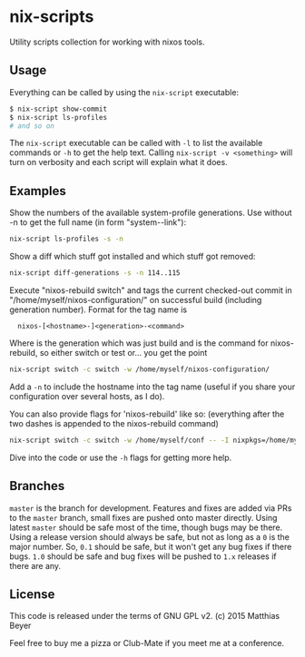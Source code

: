 # nix-scripts

Utility scripts collection for working with nixos tools.

## Usage

Everything can be called by using the `nix-script` executable:

```bash
$ nix-script show-commit
$ nix-script ls-profiles
# and so on
```

The `nix-script` executable can be called with `-l` to list the available
commands or `-h` to get the help text. Calling `nix-script -v <something>`
will turn on verbosity and each script will explain what it does.

## Examples

Show the numbers of the available system-profile generations. Use
without -n to get the full name (in form "system-<n>-link"):

```bash
nix-script ls-profiles -s -n
```

Show a diff which stuff got installed and which stuff got removed:

```bash
nix-script diff-generations -s -n 114..115
```

Execute "nixos-rebuild switch" and tags the current checked-out commit
in "/home/myself/nixos-configuration/" on successful build (including
generation number). Format for the tag name is

```plain
  nixos-[<hostname>-]<generation>-<command>
```

Where <generation> is the generation which was just build
and <command> is the command for nixos-rebuild, so either switch or test
or... you get the point

```bash
nix-script switch -c switch -w /home/myself/nixos-configuration/
```

Add a `-n` to include the hostname into the tag name (useful if you share
your configuration over several hosts, as I do).

You can also provide flags for 'nixos-rebuild' like so:
(everything after the two dashes is appended to the nixos-rebuild command)

```bash
nix-script switch -c switch -w /home/myself/conf -- -I nixpkgs=/home/myself/pkgs
```

Dive into the code or use the `-h` flags for getting more help.

## Branches

`master` is the branch for development. Features and fixes are added via PRs
to the `master` branch, small fixes are pushed onto master directly. Using
latest `master` should be safe most of the time, though bugs may be there.
Using a release version should always be safe, but not as long as a `0` is the
major number. So, `0.1` should be safe, but it won't get any bug fixes if
there bugs. `1.0` should be safe and bug fixes will be pushed to `1.x`
releases if there are any.

## License

This code is released under the terms of GNU GPL v2.
(c) 2015 Matthias Beyer

Feel free to buy me a pizza or Club-Mate if you meet me at a conference.

